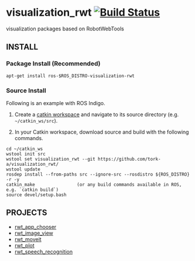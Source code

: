 visualization_rwt [![Build Status](https://api.travis-ci.org/tork-a/visualization_rwt.png)](https://travis-ci.org/tork-a/visualization_rwt)
=================

visualization packages based on RobotWebTools

## INSTALL

### Package Install (Recommended)

```
apt-get install ros-$ROS_DISTRO-visualization-rwt
```

### Source Install
Following is an example with ROS Indigo.

1. Create a [catkin workspace](http://wiki.ros.org/catkin/Tutorials/create_a_workspace) and navigate to its source directory (e.g. `~/catkin_ws/src`).

2. In your Catkin workspace, download source and build with the following commands.

```
cd ~/catkin_ws
wstool init src
wstool set visualization_rwt --git https://github.com/tork-a/visualization_rwt/
wstool update
rosdep install --from-paths src --ignore-src --rosdistro ${ROS_DISTRO} -r -y
catkin_make                (or any build commands available in ROS, e.g. `catkin build`)
source devel/setup.bash
```

PROJECTS
--------

* [rwt_app_chooser](rwt_app_choser/README.md)
* [rwt_image_view](rwt_image_view/README.md)
* [rwt_moveit](rwt_moveit/README.md)
* [rwt_plot](rwt_plot/README.md)
* [rwt_speech_recognition](rwt_speech_recognition/README.md)

